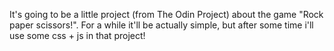 It's going to be a little project (from The Odin Project) about the game "Rock paper scissors!".
For a while it'll be actually simple, but after some time i'll use some css + js in that project!